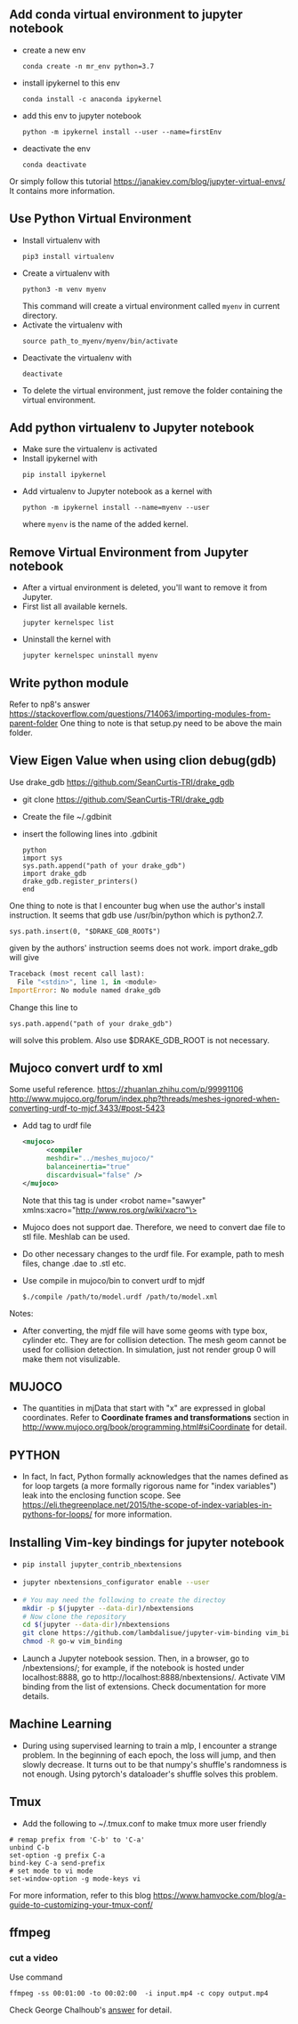 ## Add conda virtual environment to jupyter notebook

* create a new env
  ```
  conda create -n mr_env python=3.7    
  ```
* install ipykernel to this env
  ```
  conda install -c anaconda ipykernel
  ```
* add this env to jupyter notebook
  ```
  python -m ipykernel install --user --name=firstEnv
  ```
* deactivate the env
  ```
  conda deactivate
  ```
Or simply follow this tutorial
https://janakiev.com/blog/jupyter-virtual-envs/
It contains more information.

## Use Python Virtual Environment
- Install virtualenv with 
  ```
  pip3 install virtualenv
  ```
- Create a virtualenv with
  ```
  python3 -m venv myenv
  ```
  This command will create a virtual environment called `myenv` in current directory.
- Activate the virtualenv with
  ```
  source path_to_myenv/myenv/bin/activate
  ```
- Deactivate the virtualenv with
  ```
  deactivate
  ```
- To delete the virtual environment, just remove the folder containing the virtual environment.

## Add python virtualenv to Jupyter notebook 
- Make sure the virtualenv is activated
- Install ipykernel with
  ```
  pip install ipykernel
  ```
- Add virtualenv to Jupyter notebook as a kernel with
  ```
  python -m ipykernel install --name=myenv --user
  ```
  where `myenv` is the name of the added kernel.

## Remove Virtual Environment from Jupyter notebook
- After a virtual environment is deleted, you'll want to remove it from Jupyter.
- First list all available kernels.
  ```
  jupyter kernelspec list
  ```
- Uninstall the kernel with
  ```
  jupyter kernelspec uninstall myenv
  ```

## Write python module

Refer to np8's answer
https://stackoverflow.com/questions/714063/importing-modules-from-parent-folder
One thing to note is that setup.py need to be above the main folder.

## View Eigen Value when using clion debug(gdb)

Use drake_gdb https://github.com/SeanCurtis-TRI/drake_gdb

* git clone https://github.com/SeanCurtis-TRI/drake_gdb

* Create the file ~/.gdbinit

* insert the following lines into .gdbinit
  ```
  python
  import sys
  sys.path.append("path of your drake_gdb")
  import drake_gdb 
  drake_gdb.register_printers()
  end
  ```

One thing to note is that I encounter bug when use the author's install instruction. It seems that gdb use /usr/bin/python which is python2.7. 
```
sys.path.insert(0, "$DRAKE_GDB_ROOT$")
```
given by the authors' instruction seems does not work. import drake_gdb will give
```python
Traceback (most recent call last):
  File "<stdin>", line 1, in <module>
ImportError: No module named drake_gdb
```
Change this line to 
```
sys.path.append("path of your drake_gdb")
```
will solve this problem. Also use $DRAKE_GDB_ROOT is not necessary.

## Mujoco convert urdf to xml
Some useful reference.
https://zhuanlan.zhihu.com/p/99991106
http://www.mujoco.org/forum/index.php?threads/meshes-ignored-when-converting-urdf-to-mjcf.3433/#post-5423
* Add tag to urdf file
  ```xml
  <mujoco>
        <compiler 
        meshdir="../meshes_mujoco/" 
        balanceinertia="true" 
        discardvisual="false" />
  </mujoco>
  ```
  Note that this tag is under \<robot name="sawyer" xmlns:xacro="http://www.ros.org/wiki/xacro"\>

* Mujoco does not support dae. Therefore, we need to convert dae file to stl file. Meshlab can be used.

* Do other necessary changes to the urdf file. For example, path to mesh files, change .dae to .stl etc.

* Use compile in mujoco/bin to convert urdf to mjdf
  ```
  $./compile /path/to/model.urdf /path/to/model.xml

  ```
Notes:
* After converting, the mjdf file will have some geoms with type box, cylinder etc. They are for collision detection. The mesh geom cannot be used for collision detection. In simulation, just not render group 0 will make them not visulizable.

## MUJOCO
* The quantities in mjData that start with "x" are expressed in global coordinates. Refer to **Coordinate frames and transformations** section in http://www.mujoco.org/book/programming.html#siCoordinate for detail.
## PYTHON
* In fact, In fact, Python formally acknowledges that the names defined as for loop targets (a more formally rigorous name for "index variables") leak into the enclosing function scope. See https://eli.thegreenplace.net/2015/the-scope-of-index-variables-in-pythons-for-loops/ for more information. 


## Installing Vim-key bindings for jupyter notebook
* ```bash
  pip install jupyter_contrib_nbextensions

  ```
* ```bash
  jupyter nbextensions_configurator enable --user
  ```
* ```bash
  # You may need the following to create the directoy
  mkdir -p $(jupyter --data-dir)/nbextensions
  # Now clone the repository
  cd $(jupyter --data-dir)/nbextensions
  git clone https://github.com/lambdalisue/jupyter-vim-binding vim_binding
  chmod -R go-w vim_binding
  ```
* Launch a Jupyter notebook session. Then, in a browser, go to <root>/nbextensions/; for example, if the notebook is hosted under localhost:8888, go to http://localhost:8888/nbextensions/. Activate VIM binding from the list of extensions. Check documentation for more details.

## Machine Learning
* During using supervised learning to train a mlp, I encounter a strange problem. In the beginning of each epoch, the loss will jump, and then slowly decrease. It turns out to be that numpy's shuffle's randomness is not enough. Using pytorch's dataloader's shuffle solves this problem.

## Tmux
* Add the following to ~/.tmux.conf to make tmux more user friendly
```
# remap prefix from 'C-b' to 'C-a'
unbind C-b
set-option -g prefix C-a
bind-key C-a send-prefix
# set mode to vi mode
set-window-option -g mode-keys vi
```
For more information, refer to this blog https://www.hamvocke.com/blog/a-guide-to-customizing-your-tmux-conf/

## ffmpeg
### cut a video
Use command 
```
ffmpeg -ss 00:01:00 -to 00:02:00  -i input.mp4 -c copy output.mp4
```
Check George Chalhoub's [answer](https://stackoverflow.com/a/42827058/12825127) for detail.
